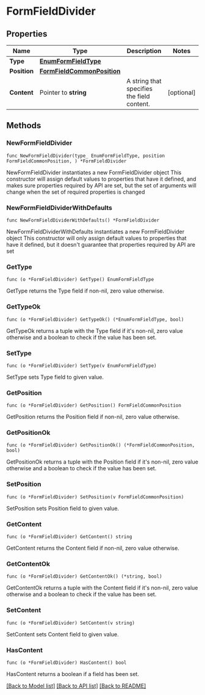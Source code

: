 # FormFieldDivider

## Properties

Name | Type | Description | Notes
------------ | ------------- | ------------- | -------------
**Type** | [**EnumFormFieldType**](EnumFormFieldType.md) |  | 
**Position** | [**FormFieldCommonPosition**](FormFieldCommonPosition.md) |  | 
**Content** | Pointer to **string** | A string that specifies the field content. | [optional] 

## Methods

### NewFormFieldDivider

`func NewFormFieldDivider(type_ EnumFormFieldType, position FormFieldCommonPosition, ) *FormFieldDivider`

NewFormFieldDivider instantiates a new FormFieldDivider object
This constructor will assign default values to properties that have it defined,
and makes sure properties required by API are set, but the set of arguments
will change when the set of required properties is changed

### NewFormFieldDividerWithDefaults

`func NewFormFieldDividerWithDefaults() *FormFieldDivider`

NewFormFieldDividerWithDefaults instantiates a new FormFieldDivider object
This constructor will only assign default values to properties that have it defined,
but it doesn't guarantee that properties required by API are set

### GetType

`func (o *FormFieldDivider) GetType() EnumFormFieldType`

GetType returns the Type field if non-nil, zero value otherwise.

### GetTypeOk

`func (o *FormFieldDivider) GetTypeOk() (*EnumFormFieldType, bool)`

GetTypeOk returns a tuple with the Type field if it's non-nil, zero value otherwise
and a boolean to check if the value has been set.

### SetType

`func (o *FormFieldDivider) SetType(v EnumFormFieldType)`

SetType sets Type field to given value.


### GetPosition

`func (o *FormFieldDivider) GetPosition() FormFieldCommonPosition`

GetPosition returns the Position field if non-nil, zero value otherwise.

### GetPositionOk

`func (o *FormFieldDivider) GetPositionOk() (*FormFieldCommonPosition, bool)`

GetPositionOk returns a tuple with the Position field if it's non-nil, zero value otherwise
and a boolean to check if the value has been set.

### SetPosition

`func (o *FormFieldDivider) SetPosition(v FormFieldCommonPosition)`

SetPosition sets Position field to given value.


### GetContent

`func (o *FormFieldDivider) GetContent() string`

GetContent returns the Content field if non-nil, zero value otherwise.

### GetContentOk

`func (o *FormFieldDivider) GetContentOk() (*string, bool)`

GetContentOk returns a tuple with the Content field if it's non-nil, zero value otherwise
and a boolean to check if the value has been set.

### SetContent

`func (o *FormFieldDivider) SetContent(v string)`

SetContent sets Content field to given value.

### HasContent

`func (o *FormFieldDivider) HasContent() bool`

HasContent returns a boolean if a field has been set.


[[Back to Model list]](../README.md#documentation-for-models) [[Back to API list]](../README.md#documentation-for-api-endpoints) [[Back to README]](../README.md)


